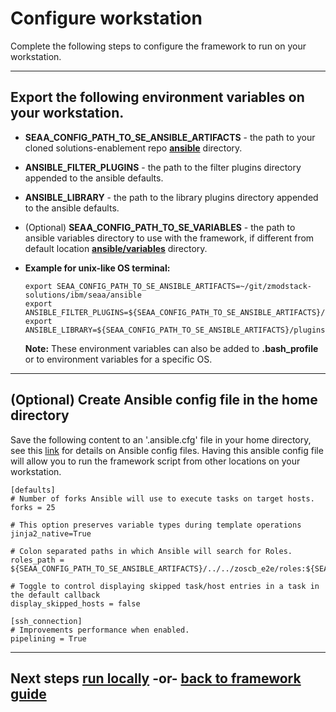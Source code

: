 <!-- #
# Copyright 2023 IBM Inc. All rights reserved
# SPDX-License-Identifier: Apache2.0
# -->

# Configure workstation
Complete the following steps to configure the framework to run on your workstation.

---
## Export the following environment variables on your workstation.
  
  - **SEAA_CONFIG_PATH_TO_SE_ANSIBLE_ARTIFACTS** - the path to your cloned solutions-enablement repo **[ansible](../../ibm/seaa/ansible)** directory.
  - **ANSIBLE_FILTER_PLUGINS** - the path to the filter plugins directory appended to the ansible defaults.
  - **ANSIBLE_LIBRARY** - the path to the library plugins directory appended to the ansible defaults. 

  - (Optional) **SEAA_CONFIG_PATH_TO_SE_VARIABLES** - the path to ansible variables directory to use with the framework, if different from default location **[ansible/variables](../../ibm/seaa/ansible/variables)** directory.<br>

- **Example for unix-like OS terminal:**<br>
    ```
    export SEAA_CONFIG_PATH_TO_SE_ANSIBLE_ARTIFACTS=~/git/zmodstack-solutions/ibm/seaa/ansible
    export ANSIBLE_FILTER_PLUGINS=${SEAA_CONFIG_PATH_TO_SE_ANSIBLE_ARTIFACTS}/plugins/filter:~/.ansible/plugins/filter:/usr/share/ansible/plugins/filter
    export ANSIBLE_LIBRARY=${SEAA_CONFIG_PATH_TO_SE_ANSIBLE_ARTIFACTS}/plugins/validation:~/.ansible/plugins:/usr/share/ansible/plugins

    ```
    **Note:** These environment variables can also be added to **.bash_profile** or to environment variables for a specific OS.

---
## (Optional) Create Ansible config file in the home directory    
  
  Save the following content to an '.ansible.cfg' file in your home directory, see this [link](https://docs.ansible.com/ansible/latest/reference_appendices/config.html) for details on Ansible config files. Having this ansible config file will allow you to run the framework script from other locations on your workstation.
  
    
    [defaults]
    # Number of forks Ansible will use to execute tasks on target hosts.
    forks = 25

    # This option preserves variable types during template operations
    jinja2_native=True

    # Colon separated paths in which Ansible will search for Roles.
    roles_path = ${SEAA_CONFIG_PATH_TO_SE_ANSIBLE_ARTIFACTS}/../../zoscb_e2e/roles:${SEAA_CONFIG_PATH_TO_SE_ANSIBLE_ARTIFACTS}/roles

    # Toggle to control displaying skipped task/host entries in a task in the default callback
    display_skipped_hosts = false

    [ssh_connection]
    # Improvements performance when enabled.
    pipelining = True
    
---    
## Next steps [run locally](../guide/run-seaa-locally.md) -or- [back to framework guide](../guide/README.md)
